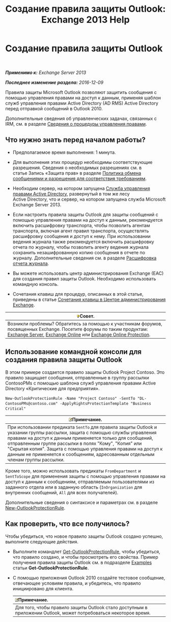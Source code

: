 ﻿---
title: 'Создание правила защиты Outlook: Exchange 2013 Help'
TOCTitle: Создание правила защиты Outlook
ms:assetid: da64750d-faaf-44de-ad8c-888eba7fbdbf
ms:mtpsurl: https://technet.microsoft.com/ru-ru/library/Dd638196(v=EXCHG.150)
ms:contentKeyID: 50489187
ms.date: 04/30/2018
mtps_version: v=EXCHG.150
ms.translationtype: HT
---

# Создание правила защиты Outlook

 

_**Применимо к:** Exchange Server 2013_

_**Последнее изменение раздела:** 2016-12-09_

Правила защиты Microsoft Outlook позволяют защитить сообщения с помощью управления правами на доступ к данным, применяя шаблон служб управления правами Active Directory (AD RMS) Active Directory перед отправкой сообщений в Outlook 2010.

Дополнительные сведения об управленческих задачах, связанных с IRM, см. в разделе [Сведения о процедуры управления правами](information-rights-management-procedures-exchange-2013-help.md).

## Что нужно знать перед началом работы?

  - Предполагаемое время выполнения: 1 минута.

  - Для выполнения этих процедур необходимы соответствующие разрешения. Сведения о необходимых разрешениях см. в статье Запись «Защита прав» в разделе [Политика обмена сообщениями и разрешения для соответствия требованиям](messaging-policy-and-compliance-permissions-exchange-2013-help.md).

  - Необходим сервер, на котором запущена [Служба управления правами Active Directory](https://technet.microsoft.com/ru-ru/library/hh831364.aspx), развернутый в том же лесу Active Directory, что и сервер, на котором запущена служба Microsoft Exchange Server 2013.

  - Если настроить правила защиты Outlook для защиты сообщений с помощью управления правами на доступ к данным, рекомендуется включить расшифровку транспорта, чтобы позволить агентам транспорта, включая агент правил транспорта, осуществлять расшифровку сообщения и доступ к нему. При использовании ведения журнала также рекомендуется включить расшифровку отчета по журналу, чтобы позволить агенту ведения журнала сохранить незашифрованную копию сообщения в отчете по журналу. Дополнительные сведения см. в разделе [Расшифровка отчета журнала](journal-report-decryption-exchange-2013-help.md).

  - Вы можете использовать центр администрирования Exchange (EAC) для создания правил защиты Outlook. Необходимо использовать командную консоль.

  - Сочетания клавиш для процедур, описанных в этой статье, приведены в статье [Сочетания клавиш в Центре администрирования Exchange](keyboard-shortcuts-in-the-exchange-admin-center-exchange-online-protection-help.md).

<table>
<thead>
<tr class="header">
<th><img src="images/Bb124558.tip(EXCHG.150).gif" title="Совет" alt="Совет" />Совет.</th>
</tr>
</thead>
<tbody>
<tr class="odd">
<td>Возникли проблемы? Обратитесь за помощью к участникам форумов, посвященных Exchange. Посетите форумы по таким продуктам: <a href="https://go.microsoft.com/fwlink/p/?linkid=60612">Exchange Server</a>, <a href="https://go.microsoft.com/fwlink/p/?linkid=267542">Exchange Online</a> или <a href="https://go.microsoft.com/fwlink/p/?linkid=285351">Exchange Online Protection</a>.</td>
</tr>
</tbody>
</table>


## Использование командной консоли для создания правила защиты Outlook

В этом примере создается правило защиты Outlook Project Contoso. Это правило защищает сообщения, отправленные в группу рассылки ContosoPMs с помощью шаблона служб управления правами Active Directory «Критические для предприятия».

    New-OutlookProtectionRule -Name "Project Contoso" -SentTo "DL-ContosoPMs@contoso.com" -ApplyRightsProtectionTemplate "Business Critical"

<table>
<thead>
<tr class="header">
<th><img src="images/JJ126620.note(EXCHG.150).gif" title="Примечание" alt="Примечание" />Примечание.</th>
</tr>
</thead>
<tbody>
<tr class="odd">
<td>При использовании предиката <code>SentTo</code> для правила защиты Outlook и указании группы рассылки, защита с помощью службы управления правами на доступ к данным применяется только для сообщений, отправленным группе рассылки в полях &quot;Кому&quot;, &quot;Копия&quot; или &quot;Скрытая копия&quot;. Защита с помощью управления правами на доступ к данным не применяется к сообщениям, адресованным отдельным членам группы рассылки.</td>
</tr>
</tbody>
</table>


Кроме того, можно использовать предикаты `FromDepartment` и `SentToScope` для применения защиты с помощью управления правами на доступ к данным к сообщениям, отправляемым пользователями из заданного отдела или в заданную область (`InOrganization` для внутренних сообщений, `All` для всех получателей).

Дополнительные сведения о синтаксисе и параметрах см. в разделе [New-OutlookProtectionRule](https://technet.microsoft.com/ru-ru/library/dd298182\(v=exchg.150\)).

## Как проверить, что все получилось?

Чтобы убедиться, что новое правило защиты Outlook создано успешно, выполните следующие действия.

  - Выполните командлет [Get-OutlookProtectionRule](https://technet.microsoft.com/ru-ru/library/dd298004\(v=exchg.150\)), чтобы убедиться, что правило создано, и чтобы просмотреть его свойства. Пример получения правила защиты Outlook см. в подразделе [Examples](https://technet.microsoft.com/ru-ru/dd298004\(exchg.150\)#examples) статьи **Get-OutlookProtectionRule**.

  - С помощью приложения Outlook 2010 создайте тестовое сообщение, отвечающее условиям правила, и убедитесь, что правило инициировано для клиента.
    
    <table>
    <thead>
    <tr class="header">
    <th><img src="images/JJ126620.note(EXCHG.150).gif" title="Примечание" alt="Примечание" />Примечание.</th>
    </tr>
    </thead>
    <tbody>
    <tr class="odd">
    <td>Для того, чтобы правило защиты Outlook стало доступным в приложении Outlook, может потребоваться некоторое время.</td>
    </tr>
    </tbody>
    </table>

